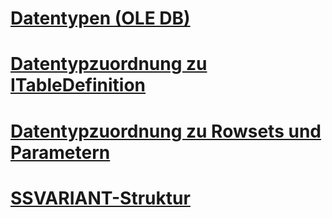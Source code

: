 # [Datentypen (OLE DB)](data-types-ole-db.md)
# [Datentypzuordnung zu ITableDefinition](data-type-mapping-in-itabledefinition.md)
# [Datentypzuordnung zu Rowsets und Parametern](data-type-mapping-in-rowsets-and-parameters.md)
# [SSVARIANT-Struktur](ssvariant-structure.md)
